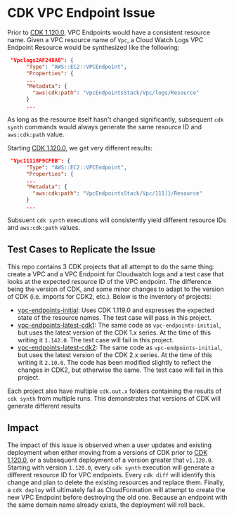 # CDK VPC Endpoint Issue

Prior to [CDK 1.120.0](https://github.com/aws/aws-cdk/releases/tag/v1.120.0), VPC Endpoints would have a consistent resource name. Given a VPC resource name of `Vpc`, a Cloud Watch Logs VPC Endpoint Resource would be synthesized like the following:

```json
 "Vpclogs2AF248A8": {
      "Type": "AWS::EC2::VPCEndpoint",
      "Properties": {
      ...
      "Metadata": {
        "aws:cdk:path": "VpcEndpointsStack/Vpc/logs/Resource"
      }
      ...
```  
As long as the resource itself hasn't changed significantly, subsequent `cdk synth` commands would always generate the same resource ID and `aws:cdk:path` value. 

Starting [CDK 1.120.0](https://github.com/aws/aws-cdk/releases/tag/v1.120.0), we get very different results:

```json
 "Vpc11118F9CFEB": {
      "Type": "AWS::EC2::VPCEndpoint",
      "Properties": {
      ...
      "Metadata": {
        "aws:cdk:path": "VpcEndpointsStack/Vpc/111]}/Resource"
      }
      ...
```  
Subsuent `cdk synth` executions will consistently yield different resource IDs and `aws:cdk:path` values. 

## Test Cases to Replicate the Issue

This repo contains 3 CDK projects that all attempt to do the same thing: create a VPC and a VPC Endpoint for Cloudwatch logs and a test case that looks at the expected resource ID of the VPC endpoint. The difference being the version of CDK, and some minor changes to adapt to the version of CDK (i.e. imports for CDK2, etc.). Below is the inventory of projects:

  - [vpc-endpoints-initial](./vpc-endpoints-initial/README.md): Uses CDK 1.119.0 and expresses the expected state of the resource names. The test case will pass in this project. 
  - [vpc-endpoints-latest-cdk1](./vpc-endpoints-latest-cdk1/README.md): The same code as `vpc-endpoints-initial`, but uses the latest version of the CDK 1.x series. At the time of this writing it `1.142.0`. The test case will fail in this project.  
  -  [vpc-endpoints-latest-cdk2](./vpc-endpoints-latest-cdk2/README.md): The same code as `vpc-endpoints-initial`, but uses the latest version of the CDK 2.x series. At the time of this writing it `2.10.0`. The code has been modified slightly to reflect the changes in CDK2, but otherwise the same. The test case will fail in this project.  

Each project also have multiple `cdk.out.x` folders containing the results of `cdk synth` from multiple runs. This demonstrates that versions of CDK will generate different results 


## Impact

The impact of this issue is observed when a user updates and existing deployment when either moving from a versions of CDK prior to [CDK 1.120.0](https://github.com/aws/aws-cdk/releases/tag/v1.120.0), or a subsequent deployment of a version greater that `v1.120.0`. Starting with version `1.120.0`, every `cdk synth` execution will generate a different resource ID for VPC endpoints. Every `cdk diff` will identify this change and plan to delete the existing resources and replace them. Finally, a `cdk deploy` will ultimately fail as CloudFormation will attempt to create the new VPC Endpoint before destroying the old one. Because an endpoint with the same domain name already exists, the deployment will roll back. 